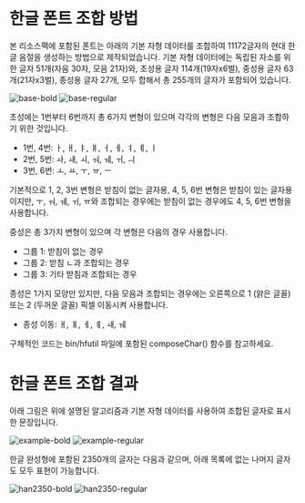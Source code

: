 # 한글 폰트 조합 방법

본 리소스팩에 포함된 폰트는 아래의 기본 자형 데이터를 조합하여 11172글자의 현대 한글 음절을 생성하는 방법으로 제작되었습니다. 기본 자형 데이터에는 독립된 자소를 위한 글자 51개(자음 30자, 모음 21자)와, 초성용 글자 114개(19자x6벌), 중성용 글자 63개(21자x3벌), 종성용 글자 27개, 모두 합해서 총 255개의 글자가 포함되어 있습니다.

![base-bold](https://github.com/hseelab/mchanfont/blob/main/doc/base-bold.png?raw=true)
![base-regular](https://github.com/hseelab/mchanfont/blob/main/doc/base-regular.png?raw=true)

초성에는 1번부터 6번까지 총 6가지 변형이 있으며 각각의 변형은 다음 모음과 조합하기 위한 것입니다.

 * 1번, 4번: ㅏ, ㅐ, ㅑ, ㅒ, ㅓ, ㅔ, ㅕ, ㅖ, ㅣ
 * 2번, 5번: ㅘ, ㅙ, ㅚ, ㅝ, ㅞ, ㅟ, ㅢ
 * 3번, 6번: ㅗ, ㅛ, ㅜ, ㅠ, ㅡ

기본적으로 1, 2, 3번 변형은 받침이 없는 글자용, 4, 5, 6번 변형은 받침이 있는 글자용이지만, ㅜ, ㅝ, ㅞ, ㅟ, ㅠ와 조합되는 경우에는 받침이 없는 경우에도 4, 5, 6번 변형을 사용합니다.

중성은 총 3가지 변형이 있으며 각 변형은 다음의 경우 사용합니다.

 * 그룹 1: 받침이 없는 경우
 * 그룹 2: 받침 ㄴ과 조합되는 경우
 * 그룹 3: 기타 받침과 조합되는 경우

종성은 1가지 모양만 있지만, 다음 모음과 조합되는 경우에는 오른쪽으로 1 (얅은 글꼴) 또는 2 (두꺼운 글꼴) 픽셀 이동시켜 사용합니다.

 * 종성 이동: ㅐ, ㅒ, ㅔ, ㅖ, ㅙ, ㅞ

구체적인 코드는 bin/hfutil 파일에 포함된 composeChar() 함수를 참고하세요.

# 한글 폰트 조합 결과

아래 그림은 위에 설명된 알고리즘과 기본 자형 데이터를 사용하여 조합된 글자로 표시한 문장입니다.

![example-bold](https://github.com/hseelab/mchanfont/blob/main/doc/example-bold.png?raw=true)
![example-regular](https://github.com/hseelab/mchanfont/blob/main/doc/example-regular.png?raw=true)

한글 완성형에 포함된 2350개의 글자는 다음과 같으며, 아래 목록에 없는 나머지 글자도 모두 표현이 가능합니다.

![han2350-bold](https://github.com/hseelab/mchanfont/blob/main/doc/han2350-bold.png?raw=true)
![han2350-regular](https://github.com/hseelab/mchanfont/blob/main/doc/han2350-regular.png?raw=true)
